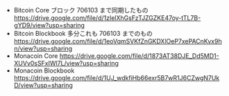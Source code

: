 - Bitcoin Core ブロック 706103 まで同期したもの https://drive.google.com/file/d/1zIelXhGsFzTJZGZKE47oy-tTL7B-gYD9/view?usp=sharing
- Bitcoin Blockbook 多分これも 706103 までのもの https://drive.google.com/file/d/1eoVqmSVKfZnGKDXlOeP7xePACnKvx9hn/view?usp=sharing
- Monacoin Core https://drive.google.com/file/d/1873AT38DJE_Dd5MD1-XUVv0sSFxIWl7L/view?usp=sharing
- Monacoin Blockbook https://drive.google.com/file/d/1UJ_wdkfiHb66exr5B7wR1J6CZwgN7UkD/view?usp=sharing

